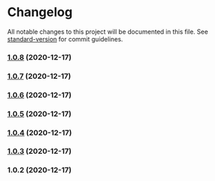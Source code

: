 # Changelog

All notable changes to this project will be documented in this file. See [standard-version](https://github.com/conventional-changelog/standard-version) for commit guidelines.

### [1.0.8](https://code.byted.org///compare/v1.0.7...v1.0.8) (2020-12-17)

### [1.0.7](https://code.byted.org///compare/v1.0.6...v1.0.7) (2020-12-17)

### [1.0.6](https://code.byted.org///compare/v1.0.5...v1.0.6) (2020-12-17)

### [1.0.5](https://code.byted.org///compare/v1.0.4...v1.0.5) (2020-12-17)

### [1.0.4](https://code.byted.org///compare/v1.0.3...v1.0.4) (2020-12-17)

### [1.0.3](///compare/v1.0.2...v1.0.3) (2020-12-17)

### 1.0.2 (2020-12-17)
